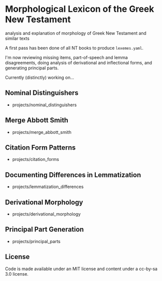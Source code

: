 # Morphological Lexicon of the Greek New Testament

analysis and explanation of morphology of Greek New Testament and similar texts

A first pass has been done of all NT books to produce `lexemes.yaml`.

I'm now reviewing missing items, part-of-speech and lemma disagreements, doing
analysis of derivational and inflectional forms, and generating principal
parts.

Currently (distinctly) working on...

## Nominal Distinguishers

 - projects/nominal_distinguishers

## Merge Abbott Smith

 - projects/merge_abbott_smith

## Citation Form Patterns

 - projects/citation_forms

## Documenting Differences in Lemmatization

 - projects/lemmatization_differences

## Derivational Morphology

 - projects/derivational_morphology

## Principal Part Generation

 - projects/principal_parts


## License

Code is made available under an MIT license and content under
a cc-by-sa 3.0 license.

